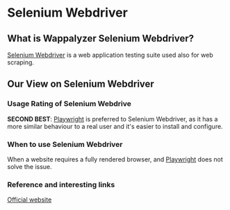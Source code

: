 # Selenium Webdriver

## What is Wappalyzer Selenium Webdriver?
[Selenium Webdriver](https://www.selenium.dev/documentation/overview/ "Wappalyzer") is a web application testing suite used also for web scraping.

## Our View on Selenium Webdriver

### Usage Rating of Selenium Webdrive
**SECOND BEST**: [Playwright](https://github.com/reanalytics-databoutique/webscraping-open-doc/blob/main/Pages/Tools/Playwright.md) is preferred to Selenium Webdriver, as it has a more similar behaviour to a real user and it's easier to install and configure.

### When to use Selenium Webdriver
When a website requires a fully rendered browser, and [Playwright](https://github.com/reanalytics-databoutique/webscraping-open-doc/blob/main/Pages/Tools/Playwright.md)  does not solve the issue.
### Reference and interesting links
[Official website](https://www.selenium.dev/documentation/overview/)
